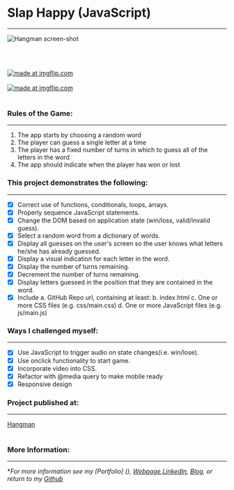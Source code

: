 # Slap Happy (JavaScript)
---

![Hangman screen-shot](https://cloud.githubusercontent.com/assets/11747875/20688946/44eaeb6c-b580-11e6-968e-9a1ec5737743.png)

<br/>
<br/>

<a href="https://imgflip.com/gif/1y1iy7"><img src="https://i.imgflip.com/1y1iy7.gif" title="made at imgflip.com"/></a>
<br />
<br />
<a href="https://imgflip.com/gif/1y1j5t"><img src="https://i.imgflip.com/1y1j5t.gif" title="made at imgflip.com"/></a>
<br />
<br />

### Rules of the Game:
---

1. The app starts by choosing a random word
2. The player can guess a single letter at a time
3. The player has a fixed number of turns in which to guess all of the letters in the word
4. The app should indicate when the player has won or lost

### This project demonstrates the following:
---

- [x] Correct use of functions, conditionals, loops, arrays.
- [x] Properly sequence JavaScript statements.
- [x] Change the DOM based on application state (win/loss, valid/invalid guess).
- [x] Select a random word from a dictionary of words.
- [x] Display all guesses on the user's screen so the user knows what letters he/she has already guessed.
- [x] Display a visual indication for each letter in the word.
- [x] Display the number of turns remaining.
- [x] Decrement the number of turns remaining.
- [x] Display letters guessed in the position that they are contained in the word.
- [x] Include 
    a. GitHub Repo url, containing at least:
    b. index.html
    c. One or more CSS files (e.g. css/main.css)
    d. One or more JavaScript files (e.g. js/main.js)

### Ways I challenged myself:

---

- [x] Use JavaScript to trigger audio on state changes(i.e. win/lose).
- [x] Use onclick functionality to start game.
- [x] Incorporate video into CSS.
- [x] Refactor with @media query to make mobile ready
- [x] Responsive design

### Project published at: 

---

[Hangman](https://trrapp12-ironyard.github.io/hangman/)
<br/>
<br/>
### More Information:
---

\**For more information see my [Portfolio] (), [Webpage](http://web-karma.org),[LinkedIn](https://www.linkedin.com/in/trevor-rapp-042a1037), [Blog](http://web-karma.net), or return to my [Github](https://github.com/trrapp12)*
